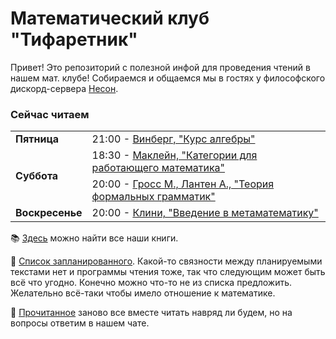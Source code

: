 # Математический клуб "Тифаретник"
Привет! Это репозиторий с полезной инфой для проведения чтений в нашем мат. клубе! Собираемся и общаемся мы в гостях у философского дискорд-сервера [Несон](https://discord.gg/GNb2u4m). 


### Сейчас читаем

<table>
  <tr>
    <td><b>Пятница</td>
    <td>21:00 - <a href="https://github.com/nerdladybug/math_club/tree/main/algebra_vinberg">Винберг, "Курс алгебры"</a></td>
  </tr>
  <tr>
    <td rowspan="2"><b>Суббота</td>
    <td>18:30 - <a href="https://github.com/nerdladybug/math_club/tree/main/category">Маклейн, "Категории для работающего математика" </a></td>
  </tr>
  <tr>
    <td>20:00 - <a href="https://github.com/nerdladybug/math_club/tree/main/formal_gram">Гросс М., Лантен А., "Теория формальных грамматик"</a></td>
  </tr>
  <tr>
    <td><b>Воскресенье</td>
    <td>20:00 - <a href="https://github.com/nerdladybug/math_club/tree/main/metamath_intro">Клини, "Введение в метаматематику"</a>
</td>
  </tr>
</table>


:books: [Здесь](https://drive.google.com/drive/folders/1PNMiyOlzuug-AFRJFxAFHlyZBTv1kurY) можно найти все наши книги.

:page_facing_up: [Cписок запланированного](). Какой-то связности между планируемыми текстами нет и программы чтения тоже, так что следующим может быть всё что угодно. Конечно можно что-то не из списка предложить. Желательно всё-таки чтобы имело отношение к математике.

:page_facing_up: [Прочитанное]() заново все вместе читать навряд ли будем, но на вопросы ответим в нашем чате. 
